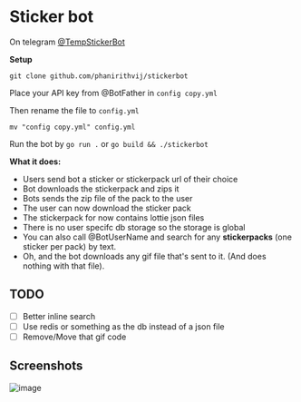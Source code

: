 # Sticker bot

On telegram [@TempStickerBot](https://telegram.me/TempStickerBot)

**Setup**

```
git clone github.com/phanirithvij/stickerbot
```

Place your API key from @BotFather in `config copy.yml`

Then rename the file to `config.yml`

```shell
mv "config copy.yml" config.yml
```

Run the bot by `go run .` or `go build && ./stickerbot`

**What it does:**

- Users send bot a sticker or stickerpack url of their choice
- Bot downloads the stickerpack and zips it
- Bots sends the zip file of the pack to the user
- The user can now download the sticker pack
- The stickerpack for now contains lottie json files
- There is no user specifc db storage so the storage is global
- You can also call @BotUserName and search for any **stickerpacks** (one sticker per pack) by text.
- Oh, and the bot downloads any gif file that's sent to it. (And does nothing with that file).

## TODO

- [ ] Better inline search
- [ ] Use redis or something as the db instead of a json file
- [ ] Remove/Move that gif code

## Screenshots

![image](https://user-images.githubusercontent.com/29627898/81421172-a80bd800-916e-11ea-8cba-ab504fc9d606.png)

